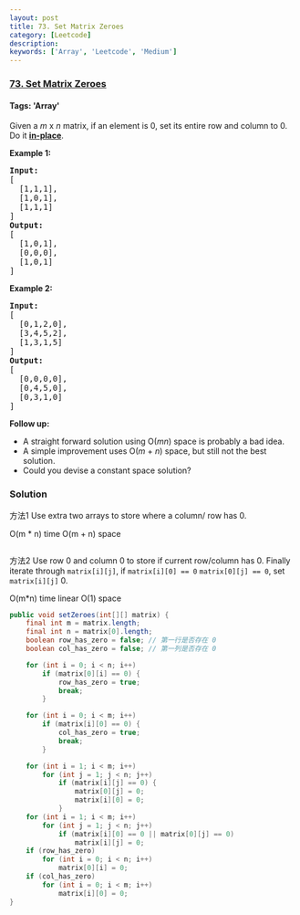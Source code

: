 ```yaml
---
layout: post
title: 73. Set Matrix Zeroes
category: [Leetcode]
description: 
keywords: ['Array', 'Leetcode', 'Medium']
---
```

### [73. Set Matrix Zeroes](https://leetcode.com/problems/set-matrix-zeroes)

#### Tags: 'Array'

<div class="content__u3I1 question-content__JfgR"><div><p>Given a <em>m</em> x <em>n</em> matrix, if an element is 0, set its entire row and column to 0. Do it <a href="https://en.wikipedia.org/wiki/In-place_algorithm" target="_blank"><strong>in-place</strong></a>.</p>
<p><strong>Example 1:</strong></p>
<pre><strong>Input:</strong> 
[
  [1,1,1],
  [1,0,1],
  [1,1,1]
]
<strong>Output:</strong> 
[
  [1,0,1],
  [0,0,0],
  [1,0,1]
]
</pre>
<p><strong>Example 2:</strong></p>
<pre><strong>Input:</strong> 
[
  [0,1,2,0],
  [3,4,5,2],
  [1,3,1,5]
]
<strong>Output:</strong> 
[
  [0,0,0,0],
  [0,4,5,0],
  [0,3,1,0]
]
</pre>
<p><strong>Follow up:</strong></p>
<ul>
<li>A straight forward solution using O(<em>m</em><em>n</em>) space is probably a bad idea.</li>
<li>A simple improvement uses O(<em>m</em> + <em>n</em>) space, but still not the best solution.</li>
<li>Could you devise a constant space solution?</li>
</ul>
</div></div>

### Solution
方法1
Use extra two arrays to store where a column/ row has 0.

O(m * n) time O(m + n) space
```java

```

方法2
Use row 0 and column 0 to store if current row/column has 0.
Finally iterate through `matrix[i][j]`,  if `matrix[i][0] == 0` `matrix[0][j] == 0`, set `matrix[i][j]` 0.

O(m*n) time linear O(1) space
```java
public void setZeroes(int[][] matrix) {
    final int m = matrix.length;
    final int n = matrix[0].length;
    boolean row_has_zero = false; // 第一行是否存在 0
    boolean col_has_zero = false; // 第一列是否存在 0

    for (int i = 0; i < n; i++)
        if (matrix[0][i] == 0) {
            row_has_zero = true;
            break;
        }

    for (int i = 0; i < m; i++)
        if (matrix[i][0] == 0) {
            col_has_zero = true;
            break;
        }

    for (int i = 1; i < m; i++)
        for (int j = 1; j < n; j++)
            if (matrix[i][j] == 0) {
                matrix[0][j] = 0;
                matrix[i][0] = 0;
            }
    for (int i = 1; i < m; i++)
        for (int j = 1; j < n; j++)
            if (matrix[i][0] == 0 || matrix[0][j] == 0)
                matrix[i][j] = 0;
    if (row_has_zero)
        for (int i = 0; i < n; i++)
            matrix[0][i] = 0;
    if (col_has_zero)
        for (int i = 0; i < m; i++)
            matrix[i][0] = 0;
}
```